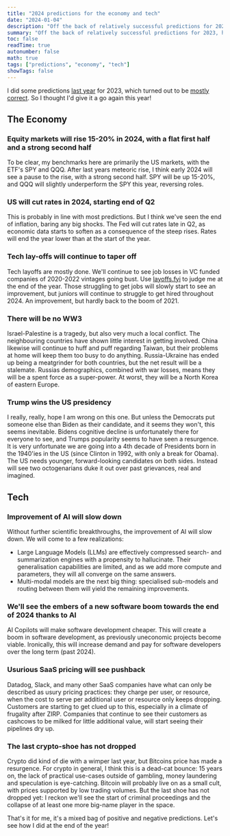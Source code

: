 ```yaml
---
title: "2024 predictions for the economy and tech"
date: "2024-01-04"
description: "Off the back of relatively successful predictions for 2023, here are my, likely to be mostly wrong predictions for 2024."
summary: "Off the back of relatively successful predictions for 2023, here are my, likely to be mostly wrong predictions for 2024."
toc: false 
readTime: true
autonumber: false 
math: true
tags: ["predictions", "economy", "tech"]
showTags: false
---
```

I did some predictions [last year](/articles/2023-predictions-for-the-economy-and-tech) for 2023, which turned out to be [mostly correct](/articles/2023-prediction-results). So I thought I'd give it a go again this year!
## The Economy

### Equity markets will rise 15-20% in 2024, with a flat first half and a strong second half
To be clear, my benchmarks here are primarily the US markets, with the ETF's SPY and QQQ. After last years meteoric rise, I think early 2024 will see a pause to the rise, with a strong second half. SPY will be up 15-20%, and QQQ will slightly underperform the SPY this year, reversing roles.

### US will cut rates in 2024, starting end of Q2
This is probably in line with most predictions. But I think we've seen the end of inflation, baring any big shocks. The Fed will cut rates late in Q2, as economic data starts to soften as a consequence of the steep rises. Rates will end the year lower than at the start of the year.

### Tech lay-offs will continue to taper off
Tech layoffs are mostly done. We'll continue to see job losses in VC funded companies of 2020-2022 vintages going bust. Use [layoffs.fyi](https://layoffs.fyi) to judge me at the end of the year.
Those struggling to get jobs will slowly start to see an improvement, but juniors will continue to struggle to get hired throughout 2024. An improvement, but hardly back to the boom of 2021.

### There will be no WW3
Israel-Palestine is a tragedy, but also very much a local conflict. The neighbouring countries have shown little interest in getting involved.
China likewise will continue to huff and puff regarding Taiwan, but their problems at home will keep them too busy to do anything.
Russia-Ukraine has ended up being a meatgrinder for both countries, but the net result will be a stalemate. Russias demographics, combined with war losses, means they will be a spent force as a super-power. At worst, they will be a North Korea of eastern Europe.

### Trump wins the US presidency
I really, really, hope I am wrong on this one. But unless the Democrats put someone else than Biden as their candidate, and it seems they won't, this seems inevitable. Bidens cognitive decline is unfortunately there for everyone to see, and Trumps popularity seems to have seen a resurgence.
It is very unfortunate we are going into a 4th decade of Presidents born in the 1940'ies in the US (since Clinton in 1992, with only a break for Obama).
The US needs younger, forward-looking candidates on both sides. Instead will see two octogenarians duke it out over past grievances, real and imagined.

## Tech
### Improvement of AI will slow down
Without further scientific breakthroughs, the improvement of AI will slow down. We will come to a few realizations:
* Large Language Models (LLMs) are effectively compressed search- and summarization engines with a propensity to hallucinate. Their generalisation capabilities are limited, and as we add more compute and parameters, they will all converge on the same answers.
* Multi-modal models are the next big thing: specialised sub-models and routing between them will yield the remaining improvements.

### We'll see the embers of a new software boom towards the end of 2024 thanks to AI
AI Copilots will make software development cheaper. This will create a boom in software development, as previously uneconomic projects become viable. Ironically, this will increase demand and pay for software developers over the long term (past 2024).

### Usurious SaaS pricing will see pushback
Datadog, Slack, and many other SaaS companies have what can only be described as usury pricing practices: they charge per user, or resource, when the cost to serve per additional user or resource only keeps dropping.
Customers are starting to get clued up to this, especially in a climate of frugality after ZIRP. Companies that continue to see their customers as cashcows to be milked for little additional value, will start seeing their pipelines dry up.

### The last crypto-shoe has not dropped
Crypto did kind of die with a wimper last year, but Bitcoins price has made a resurgence. For crypto in general, I think this is a dead-cat bounce: 15 years on, the lack of practical use-cases outside of gambling, money laundering and speculation is eye-catching.
Bitcoin will probably live on as a small cult, with prices supported by low trading volumes. But the last shoe has not dropped yet: I reckon we'll see the start of criminal proceedings and the collapse of at least one more big-name player in the space.

That's it for me, it's a mixed bag of positive and negative predictions. Let's see how I did at the end of the year!
